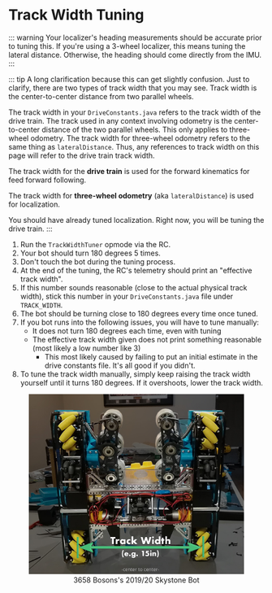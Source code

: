 # Track Width Tuning

::: warning
Your localizer's heading measurements should be accurate prior to tuning this. If you're using a 3-wheel localizer, this means tuning the lateral distance. Otherwise, the heading should come directly from the IMU.
:::

::: tip
A long clarification because this can get slightly confusion.
Just to clarify, there are two types of track width that you may see. Track width is the center-to-center distance from two parallel wheels.

The track width in your `DriveConstants.java` refers to the track width of the drive train.
The track used in any context involving odometry is the center-to-center distance of the two parallel wheels. This only applies to three-wheel odometry. The track width for three-wheel odometry refers to the same thing as `lateralDistance`.
Thus, any references to track width on this page will refer to the drive train track width.

The track width for the **drive train** is used for the forward kinematics for feed forward following.

The track width for **three-wheel odometry** (aka `lateralDistance`) is used for localization.

You should have already tuned localization. Right now, you will be tuning the drive train.
:::

1. Run the `TrackWidthTuner` opmode via the RC.
2. Your bot should turn 180 degrees 5 times.
3. Don't touch the bot during the tuning process.
4. At the end of the tuning, the RC's telemetry should print an "effective track width".
5. If this number sounds reasonable (close to the actual physical track width), stick this number in your `DriveConstants.java` file under `TRACK_WIDTH`.
6. The bot should be turning close to 180 degrees every time once tuned.
7. If you bot runs into the following issues, you will have to tune manually:
   - It does not turn 180 degrees each time, even with tuning
   - The effective track width given does not print something reasonable (most likely a low number like 3)
     - This most likely caused by failing to put an initial estimate in the drive constants file. It's all good if you didn't.
8. To tune the track width manually, simply keep raising the track width yourself until it turns 180 degrees. If it overshoots, lower the track width.

<figure align="center">
    <img src="./assets/drive-constants/wes-bot-edit-half.jpg">
    <figcaption style="marginTop: 1em;">3658 Bosons's 2019/20 Skystone Bot</figcaption>
</figure>
